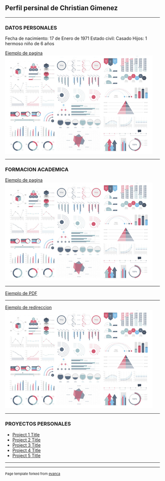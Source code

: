 ## Perfil persinal de Christian Gimenez

---
### DATOS PERSONALES

Fecha de nacimiento: 17 de Enero de 1971
Estado civil: Casado
Hijos: 1 hermoso niño de 6 años

[Ejemplo de pagina](/sample_page)
<img src="images/dummy_thumbnail.jpg?raw=true"/>

---
### FORMACION ACADEMICA

[Ejemplo de pagina](/sample_page)
<img src="images/dummy_thumbnail.jpg?raw=true"/>

---
[Ejemplo de PDF](/pdf/sample_presentation.pdf)

---
[Ejemplo de redireccion](http://uade.edu.ar)
<img src="images/dummy_thumbnail.jpg?raw=true"/>

---

### PROYECTOS PERSONALES

- [Project 1 Title](http://example.com/)
- [Project 2 Title](http://example.com/)
- [Project 3 Title](http://example.com/)
- [Project 4 Title](http://example.com/)
- [Project 5 Title](http://example.com/)

---




---
<p style="font-size:11px">Page template forked from <a href="https://github.com/evanca/quick-portfolio">evanca</a></p>
<!-- Remove above link if you don't want to attibute -->
